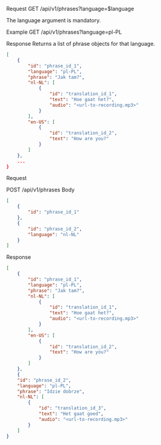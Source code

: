 Request
GET /api/v1/phrases?language=$language

The language argument is mandatory.

Example
GET /api/v1/phrases?language=pl-PL


Response
Returns a list of phrase objects for that language.

```json
[
    {
        "id": "phrase_id_1",
        "language": "pl-PL",
        "phrase": "Jak tam?",
        "nl-NL": [
            {
                "id": "translation_id_1",
                "text": "Hoe gaat het?",
                "audio": "<url-to-recording.mp3>"
            }
        ],
        "en-US": [
            {
                "id": "translation_id_2",
                "text": "How are you?"
            }
        ]
    },
    ...
}
```

Request

POST /api/v1/phrases
Body
```json
[
    {
        "id": "phrase_id_1"
    },
    {
        "id": "phrase_id_2",
        "language": "nl-NL"
    }
]
```

Response
```json
[
    {
        "id": "phrase_id_1",
        "language": "pl-PL",
        "phrase": "Jak tam?",
        "nl-NL": [
            {
                "id": "translation_id_1",
                "text": "Hoe gaat het?",
                "audio": "<url-to-recording.mp3>"
            }
        ],
        "en-US": [
            {
                "id": "translation_id_2",
                "text": "How are you?"
            }
        ]
    },
    {
    "id": "phrase_id_2",
    "language": "pl-PL",
    "phrase": "Idzie dobrze",
    "nl-NL": [
        {
            "id": "translation_id_3",
            "text": "Het gaat goed",
            "audio": "<url-to-recording.mp3>"
        }
    ]
}